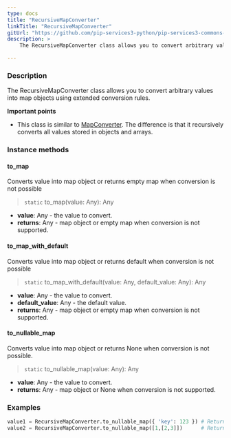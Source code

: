 ```yaml
---
type: docs
title: "RecursiveMapConverter"
linkTitle: "RecursiveMapConverter"
gitUrl: "https://github.com/pip-services3-python/pip-services3-commons-python"
description: > 
    The RecursiveMapConverter class allows you to convert arbitrary values into map objects using extended conversion rules.

---
```


### Description
 The RecursiveMapConverter class allows you to convert arbitrary values into map objects using extended conversion rules.
 
**Important points**
 
 - This class is similar to [MapConverter](../map_converter). The difference is that it recursively converts all values stored in objects and arrays.

### Instance methods

#### to_map
Converts value into map object or returns empty map when conversion is not possible

> `static` to_map(value: Any): Any

- **value**: Any - the value to convert.
- **returns**: Any - map object or empty map when conversion is not supported.

#### to_map_with_default
Converts value into map object or returns default when conversion is not possible

> `static` to_map_with_default(value: Any, default_value: Any): Any

- **value**: Any - the value to convert.
- **default_value**: Any - the default value.
- **returns**: Any - map object or empty map when conversion is not supported.

#### to_nullable_map
Converts value into map object or returns None when conversion is not possible.

> `static` to_nullable_map(value: Any): Any

- **value**: Any - the value to convert.
- **returns**: Any - map object or None when conversion is not supported.

### Examples

```python
value1 = RecursiveMapConverter.to_nullable_map({ 'key': 123 }) # Returns {'key': 123}
value2 = RecursiveMapConverter.to_nullable_map([1,[2,3]])      # Returns {0: 1, 1: {0: 2, 1: 3}}
```
